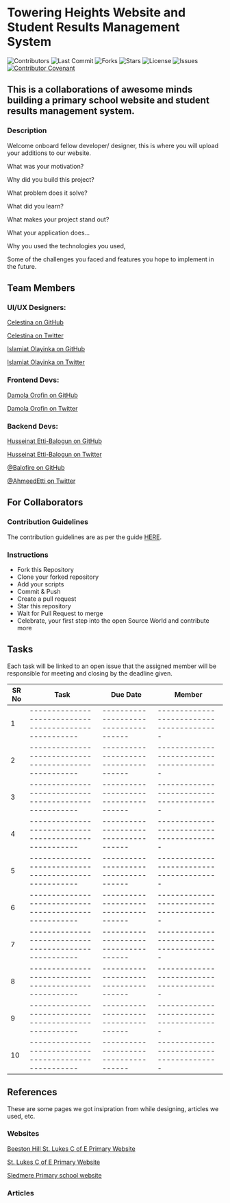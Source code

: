 # Towering Heights Website and Student Results Management System

![Contributors](https://img.shields.io/github/contributors/balotofi/toweringheights)
![Last Commit](https://img.shields.io/github/last-commit/balotofi/toweringheights)
![Forks](https://img.shields.io/github/forks/balotofi/toweringheights)
![Stars](https://img.shields.io/github/stars/balotofi/toweringheights)
![License](https://img.shields.io/github/license/balotofi/toweringheights?label=license&style=plastic)
![Issues](https://img.shields.io/github/issues/balotofi/toweringheights)
[![Contributor Covenant](https://img.shields.io/badge/Contributor%20Covenant-2.0-4baaaa.svg)](https://github.com/balotofi/toweringheights/CODE_OF_CONDUCT.md)

## This is a collaborations of awesome minds building a primary school website and student results management system.

### Description

Welcome onboard fellow developer/ designer, this is where you will upload your additions to our website.

What was your motivation?

Why did you build this project?

What problem does it solve?

What did you learn?

What makes your project stand out?

What your application does...

Why you used the technologies you used,

Some of the challenges you faced and features you hope to implement in the future.


## Team Members

### UI/UX Designers:

[Celestina on GitHub](https://www.github.com/celestinaa)

[Celestina on Twitter](https://www.github.com/celestinaa)


[Islamiat Olayinka on GitHub](https://www.github.com/islamiah)

[Islamiat Olayinka on Twitter](https://www.github.com/islamiah)

### Frontend Devs:

[Damola Orofin on GitHub](https://www.github.com/meekunn)

[Damola Orofin on Twitter](https://www.github.com/meekunn)

### Backend Devs:

[Husseinat Etti-Balogun on GitHub](https://www.github.com/balotofi)

[Husseinat Etti-Balogun on Twitter](https://www.twitter.com/balotofi)


[@Balofire on GitHub](https://www.github.com/balofire)

[@AhmeedEtti on Twitter](https://www.github.com/balofire)


## For Collaborators

### Contribution Guidelines

The contribution guidelines are as per the guide [HERE](https://github.com/balotofi/toweringheights/blob/main/CONTRIBUTING.md).

### Instructions

- Fork this Repository
- Clone your forked repository
- Add your scripts
- Commit & Push
- Create a pull request
- Star this repository
- Wait for Pull Request to merge
- Celebrate, your first step into the open Source World and contribute more  


## Tasks

Each task will be linked to an open issue that the assigned member will be responsible for meeting and closing by the deadline given.


| SR No | Task | Due Date | Member |
| ----- | ----- | ----- | ----- |
| 1     | ----------------------------------------------------- | ------------------------------------ | ---------------------------------------- |
| 2     | ----------------------------------------------------- | ------------------------------------ | ---------------------------------------- |
| 3     | ----------------------------------------------------- | ------------------------------------ | ---------------------------------------- |
| 4     | ----------------------------------------------------- | ------------------------------------ | ---------------------------------------- |
| 5     | ----------------------------------------------------- | ------------------------------------ | ---------------------------------------- |
| 6     | ----------------------------------------------------- | ------------------------------------ | ---------------------------------------- |
| 7     | ----------------------------------------------------- | ------------------------------------ | ---------------------------------------- |
| 8     | ----------------------------------------------------- | ------------------------------------ | ---------------------------------------- |
| 9     | ----------------------------------------------------- | ------------------------------------ | ---------------------------------------- |
| 10    | ----------------------------------------------------- | ------------------------------------ | ---------------------------------------- |


## References

These are some pages we got insipration from while designing, articles we used, etc.

### Websites

[Beeston Hill St. Lukes C of E Primary Website](https://bsl.leeds.sch.uk/)

[St. Lukes C of E Primary Website](https://www.stlukes.kingston.sch.uk/page/?title=Welcome&pid=121)

[Sledmere Primary school website](https://www.sledmere.org/)

### Articles
